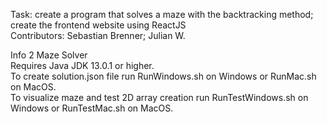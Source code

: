 Task: create a program that solves a maze with the backtracking method; create the frontend website using ReactJS <br />
Contributors: Sebastian Brenner; Julian W. <br />

Info 2 Maze Solver <br />
Requires Java JDK 13.0.1 or higher. <br />
To create solution.json file run RunWindows.sh on Windows or RunMac.sh on MacOS. <br />
To visualize maze and test 2D array creation run RunTestWindows.sh on Windows or RunTestMac.sh on MacOS. <br />
